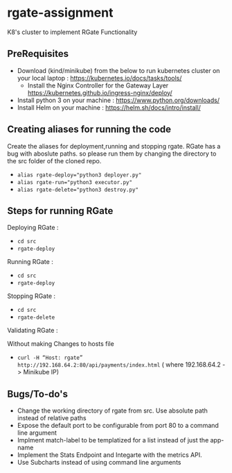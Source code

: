 # rgate-assignment
K8's cluster to implement RGate Functionality

## PreRequisites

* Download (kind/minikube) from the below to run kubernetes cluster on your local laptop : https://kubernetes.io/docs/tasks/tools/
   * Install the Nginx Controller for the Gateway Layer https://kubernetes.github.io/ingress-nginx/deploy/    
* Install python 3 on your machine : https://www.python.org/downloads/
* Install Helm on your machine : https://helm.sh/docs/intro/install/

 
## Creating aliases for running the code

Create the aliases for deployment,running and stopping rgate. RGate has a bug with aboslute paths. so please run them by changing the directory to the src folder of the cloned repo.

- ``` alias rgate-deploy="python3 deployer.py" ```
- ``` alias rgate-run="python3 executor.py" ```
- ``` alias rgate-delete="python3 destroy.py" ```


## Steps for running RGate

Deploying RGate :

- `cd src`
-  `rgate-deploy`

Running RGate :

- `cd src`
-  `rgate-deploy`

Stopping RGate :

- `cd src`
-  `rgate-delete`


Validating RGate :

Without making Changes to hosts file

- `curl -H “Host: rgate” http://192.168.64.2:80/api/payments/index.html` ( where 192.168.64.2 -> Minikube IP)


## Bugs/To-do's

- Change the working directory of rgate from src. Use absolute path instead of relative paths
- Expose the default port to be configurable from port 80 to a command line argument
- Implment match-label to be templatized for a list instead of just the app-name
- Implement the Stats Endpoint and Integarte with the metrics API.
- Use Subcharts instead of using command line arguments


